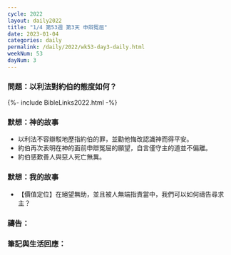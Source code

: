 ```yaml
---
cycle: 2022
layout: daily2022
title: "1/4 第53週 第3天 申辯冤屈"
date: 2023-01-04
categories: daily
permalink: /daily/2022/wk53-day3-daily.html
weekNum: 53
dayNum: 3
---
```


### 問題：以利法對約伯的態度如何？

{%- include BibleLinks2022.html -%}

### 默想：神的故事
+ 以利法不容辯駁地歷指約伯的罪，並勸他悔改認識神而得平安。
+ 約伯再次表明在神的面前申辯冤屈的願望，自言僅守主的道並不偏離。
+ 約伯感歎善人與惡人死亡無異。

### 默想：我的故事
+ 【價值定位】在絕望無助，並且被人無端指責當中，我們可以如何禱告尋求主？

### 禱告：

### 筆記與生活回應：
